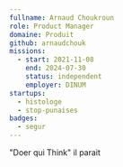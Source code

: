```yaml
---
fullname: Arnaud Choukroun
role: Product Manager
domaine: Produit
github: arnaudchouk
missions:
  - start: 2021-11-08
    end: 2024-07-30
    status: independent
    employer: DINUM
startups:
  - histologe
  - stop-punaises
badges:
  - segur
---
```

"Doer qui Think"  il parait 
